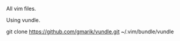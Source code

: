 All vim files.

Using vundle.

git clone https://github.com/gmarik/vundle.git ~/.vim/bundle/vundle

